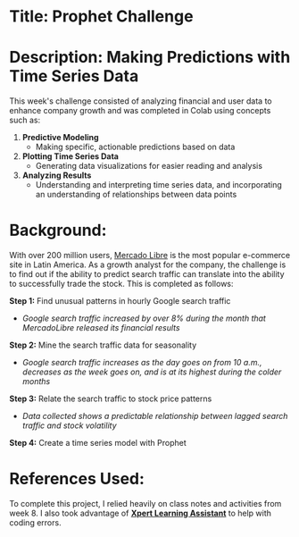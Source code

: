 # Title: Prophet Challenge

# Description: Making Predictions with Time Series Data 
This week's challenge consisted of analyzing financial and user data to enhance company growth and was completed in Colab using concepts such as:

1. **Predictive Modeling**
   - Making specific, actionable predictions based on data
2. **Plotting Time Series Data**
   - Generating data visualizations for easier reading and analysis
3. **Analyzing Results**
    - Understanding and interpreting time series data, and incorporating an understanding of relationships between data points

# Background: 

With over 200 million users, [Mercado Libre](https://investor.mercadolibre.com/about-us/) is the most popular e-commerce site in Latin America. As a growth analyst for the company,  the challenge is to find out if the ability to predict search traffic can translate into the ability to successfully trade the stock. This is completed as follows:

**Step 1:** Find unusual patterns in hourly Google search traffic

 - *Google search traffic increased by over 8% during the month that MercadoLibre released its financial results*

**Step 2:** Mine the search traffic data for seasonality

 - *Google search traffic increases as the day goes on from 10 a.m., decreases as the week goes on, and is at its highest during the colder months*

**Step 3:** Relate the search traffic to stock price patterns

 - *Data collected shows a predictable relationship between lagged search traffic and stock volatility*
   
**Step 4:** Create a time series model with Prophet



# References Used:
To complete this project, I relied heavily on class notes and activities from week 8. I also took advantage of **[Xpert Learning Assistant](https://bootcampspot.instructure.com/courses/6141/external_tools/313)** to help with coding errors.
